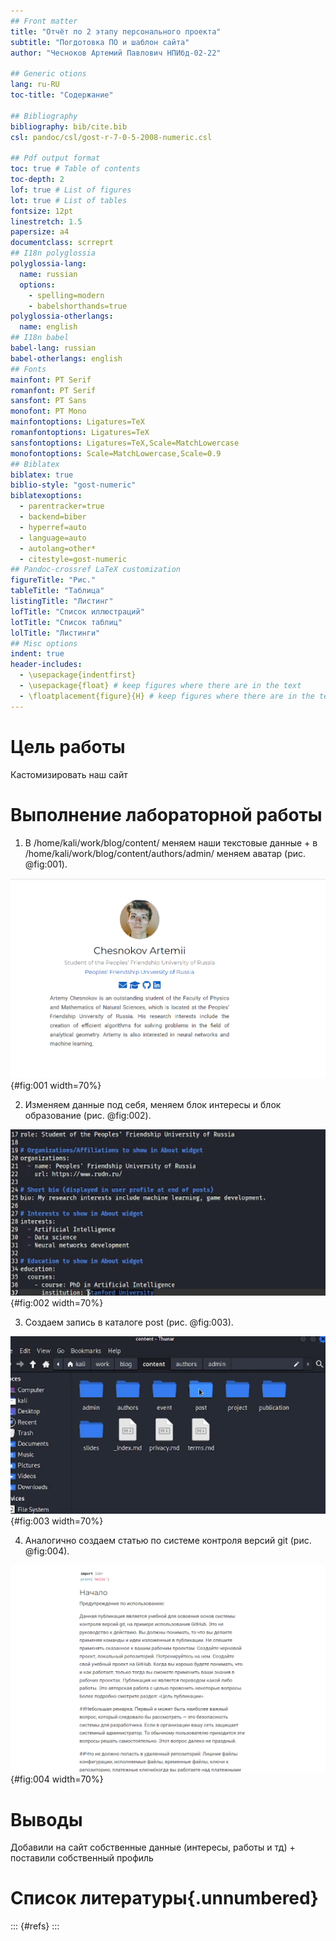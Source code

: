 ```yaml
---
## Front matter
title: "Отчёт по 2 этапу персонального проекта"
subtitle: "Погдотовка ПО и шаблон сайта"
author: "Чесноков Артемий Павлович НПИбд-02-22"

## Generic otions
lang: ru-RU
toc-title: "Содержание"

## Bibliography
bibliography: bib/cite.bib
csl: pandoc/csl/gost-r-7-0-5-2008-numeric.csl

## Pdf output format
toc: true # Table of contents
toc-depth: 2
lof: true # List of figures
lot: true # List of tables
fontsize: 12pt
linestretch: 1.5
papersize: a4
documentclass: scrreprt
## I18n polyglossia
polyglossia-lang:
  name: russian
  options:
	- spelling=modern
	- babelshorthands=true
polyglossia-otherlangs:
  name: english
## I18n babel
babel-lang: russian
babel-otherlangs: english
## Fonts
mainfont: PT Serif
romanfont: PT Serif
sansfont: PT Sans
monofont: PT Mono
mainfontoptions: Ligatures=TeX
romanfontoptions: Ligatures=TeX
sansfontoptions: Ligatures=TeX,Scale=MatchLowercase
monofontoptions: Scale=MatchLowercase,Scale=0.9
## Biblatex
biblatex: true
biblio-style: "gost-numeric"
biblatexoptions:
  - parentracker=true
  - backend=biber
  - hyperref=auto
  - language=auto
  - autolang=other*
  - citestyle=gost-numeric
## Pandoc-crossref LaTeX customization
figureTitle: "Рис."
tableTitle: "Таблица"
listingTitle: "Листинг"
lofTitle: "Список иллюстраций"
lotTitle: "Список таблиц"
lolTitle: "Листинги"
## Misc options
indent: true
header-includes:
  - \usepackage{indentfirst}
  - \usepackage{float} # keep figures where there are in the text
  - \floatplacement{figure}{H} # keep figures where there are in the text
---
```


# Цель работы

Кастомизировать наш сайт


# Выполнение лабораторной работы

1. В /home/kali/work/blog/content/ меняем наши текстовые данные + в /home/kali/work/blog/content/authors/admin/ меняем аватар (рис. @fig:001).

![Получаем такой вид сайта](image/1.png){#fig:001 width=70%}

2. Изменяем данные под себя, меняем блок интересы и блок образование (рис. @fig:002).

![Таким образом](image/2.png){#fig:002 width=70%}

3. Создаем запись в каталоге post (рис. @fig:003).

![ заполняем его данными о деятельности в прошлой неделе](image/3.png){#fig:003 width=70%}

4. Аналогично создаем статью по системе контроля версий git (рис. @fig:004).

![Так выглядит на сайте](image/4.png){#fig:004 width=70%}




# Выводы

Добавили на сайт собственные данные (интересы, работы и тд) + поставили собственный профиль

# Список литературы{.unnumbered}

::: {#refs}
:::
